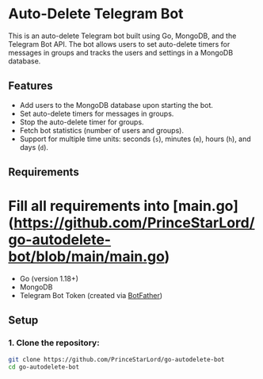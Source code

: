 # Auto-Delete Telegram Bot

This is an auto-delete Telegram bot built using Go, MongoDB, and the Telegram Bot API. The bot allows users to set auto-delete timers for messages in groups and tracks the users and settings in a MongoDB database.

## Features

- Add users to the MongoDB database upon starting the bot.
- Set auto-delete timers for messages in groups.
- Stop the auto-delete timer for groups.
- Fetch bot statistics (number of users and groups).
- Support for multiple time units: seconds (`s`), minutes (`m`), hours (`h`), and days (`d`).

## Requirements

# Fill all requirements into [main.go] (https://github.com/PrinceStarLord/go-autodelete-bot/blob/main/main.go)

- Go (version 1.18+)
- MongoDB 
- Telegram Bot Token (created via [BotFather](https://core.telegram.org/bots#botfather))

## Setup

### 1. Clone the repository:

```bash
git clone https://github.com/PrinceStarLord/go-autodelete-bot
cd go-autodelete-bot

